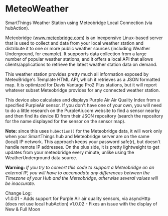 # MeteoWeather
SmartThings Weather Station using Meteobridge Local Connection (via hubAction).

Meteobridge (www.meteobridge.com) is an inexpensive Linux-based server that is used to collect and data from your local weather station and distribute it to one or more public weather sources (including Weather Underground, for example). It suppoorts data collection from a large number of popular weather stations, and it offers a local API that allows clients/applications to retrieve the latest weather station data on demand.

This weather station provides pretty much all information exposed by MeteoBridge's Template HTML API, which it retrieves as a JSON formatted map. It is optimized for Davis Vantage Pro2 Plus stations, but it will report whatever subset Meteobridge provides for any connected weather station. 

This device also calculates and displays Purple Air Air Quality Index from a specified PurpleAir sensor. If you don't have one of your own, you will need to do a little research on the PurpleAir.com website to find a sensor nearby and then find its device ID from their JSON repository (search the repository for the name displayed for the sensor on the sensor map).

**Note:** since this uses `hubAction()` for the Meteobridge data, it will work only when your SmartThings hub and Meteobridge server are on the same (local) IP network. This approach keeps your password safe(r), but doesn't handle remote IP addresses. On the plus side, it is pretty lightweight to get updates from your meteobridge every minute, unlike using the WeatherUnderground data source.

**Warning:** *If you try to convert this code to support a Meteobridge on an external IP, you will have to accomodate any differences between the Timezone of your Hub and the Meteobridge, otherwise several values will be inaccurate.*

Change Log:<br>
v1.0.01 - Adds support for Purple Air air quality sensors, via asyncHttp (does not use local hubAction)
v1.0.02 - Fixes an issue with the display of New & Full Moon

